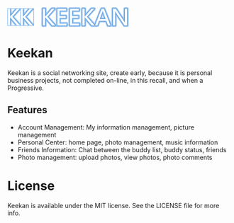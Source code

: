 ![](WebRoot/img/KEEKAN.jpg)
# Keekan
Keekan is a social networking site, create early, because it is personal business projects, not completed on-line, in this recall, and when a Progressive.

## Features
* Account Management: My information management, picture management
* Personal Center: home page, photo management, music information
* Friends Information: Chat between the buddy list, buddy status, friends
* Photo management: upload photos, view photos, photo comments

# License

Keekan is available under the MIT license. See the LICENSE file for more info.
